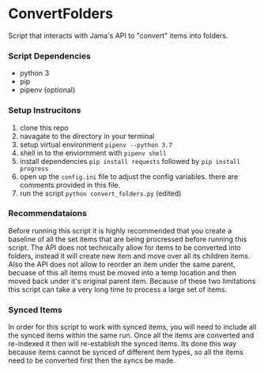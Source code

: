# ConvertFolders
Script that interacts with Jama's API to "convert" items into folders. 

### Script Dependencies
- python 3
- pip
- pipenv (optional)

### Setup Instrucitons
1. clone this repo
2. navagate to the directory in your terminal
3. setup virtual environment `pipenv --python 3.7`
4. shell in to the enviornment with `pipenv shell`
5. install dependencies `pip install requests` followed by `pip install progress`
6. open up the `config.ini` file to adjust the config variables. there are comments provided in this file. 
7. run the script `python convert_folders.py` (edited) 

### Recommendataions
Before running this script it is highly recommended that you create a baseline of all the set items
that are being procressed before running this script. The API does not technically allow for items to be
converted into folders, instead it will create new item and move over all its children items.
Also the API does not allow to reorder an item under the same parent, becuase of this all items must be moved
into a temp location and then moved back under it's original parent item. Because of these two limitations this 
script can take a very long time to process a large set of items. 

### Synced Items
In order for this script to work with synced items, you will need to include all the synced items within the same run.
Once all the items are converted and re-indexed it then will re-establish the synced items. Its done 
this way because items cannot be synced of different item types, so all the items need to be converted 
first then the syncs be made.